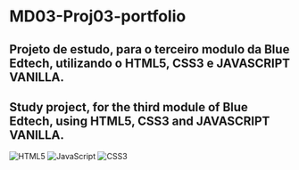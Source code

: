 # MD03-Proj03-portfolio


## Projeto de estudo, para o terceiro modulo da Blue Edtech, utilizando o HTML5, CSS3 e JAVASCRIPT VANILLA.
## Study project, for the third module of Blue Edtech, using HTML5, CSS3 and JAVASCRIPT VANILLA.

![HTML5](https://img.shields.io/badge/html5-%23E34F26.svg?style=for-the-badge&logo=html5&logoColor=white)
![JavaScript](https://img.shields.io/badge/javascript-%23323330.svg?style=for-the-badge&logo=javascript&logoColor=%23F7DF1E)
![CSS3](https://img.shields.io/badge/css3-%231572B6.svg?style=for-the-badge&logo=css3&logoColor=white)
